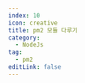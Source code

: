 ```yaml
---
index: 10
icon: creative
title: pm2 모듈 다루기
category:
  - NodeJs
tag:
  - pm2
editLink: false
---
```

